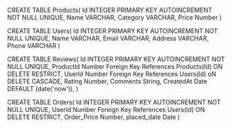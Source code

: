 CREATE TABLE Products( 
    Id INTEGER PRIMARY KEY AUTOINCREMENT NOT NULL UNIQUE, 
    Name VARCHAR,
    Category VARCHAR,
    Price Number
)

CREATE TABLE Users( 
    Id INTEGER PRIMARY KEY AUTOINCREMENT NOT NULL UNIQUE,
    Name VARCHAR,
    Email VARCHAR,
    Address VARCHAR,
    Phone VARCHAR
)

CREATE TABLE Reviews( 
    Id INTEGER PRIMARY KEY AUTOINCREMENT NOT NULL UNIQUE,
    ProductId Number Foreign Key References Products(Id) ON DELETE RESTRICT,
    UserId Number Foreign Key References Users(Id) oN DELETE CASCADE,
    Rating Number,
    Comments String,
    CreatedAt Date DEFAULT (date('now')),
)

CREATE TABLE Orders( 
    Id INTEGER PRIMARY KEY AUTOINCREMENT NOT NULL UNIQUE,
    UserId Number Foreign Key References Users(Id) ON DELETE RESTRICT, 
    Order_Price Number, 
    placed_date Date
)
